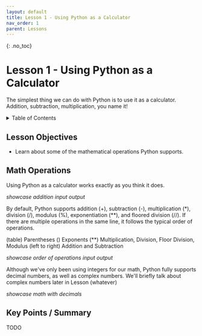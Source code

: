 ```yaml
---
layout: default
title: Lesson 1 - Using Python as a Calculator
nav_order: 1
parent: Lessons
---
```


{: .no_toc}  
# Lesson 1 - Using Python as a Calculator

The simplest thing we can do with Python is to use it as a calculator. Addition, subtraction, multiplication, you name it!

<details markdown="block">
  <summary>
    Table of Contents
  </summary>
  {: .text-delta }
- TOC
{:toc}
</details>

## Lesson Objectives
- Learn about some of the mathematical operations Python supports.

<!-- ## Lesson Video
The following video demonstrates each of the steps outlined below in text.

<iframe height="416" width="100%" allowfullscreen frameborder=0 src="https://echo360.ca/media/a65689c0-c35c-4f33-9c12-f0ac97883f54/public?autoplay=false&automute=false"></iframe>
[View original here.](https://echo360.ca/media/a65689c0-c35c-4f33-9c12-f0ac97883f54/public?autoplay=false&automute=false) -->

## Math Operations

Using Python as a calculator works exactly as you think it does.

*showcase addition input output*

By default, Python supports addition (+), subtraction (-), multiplication (*), division (/), modulus (%), exponentiation (**), and floored division (//). If there are multiple operations in the same line, it follows the typical order of operations.

(table)
Parentheses ()
Exponents (**)
Multiplication, Division, Floor Division, Modulus (left to right)
Addition and Subtraction

*showcase order of operations input output*

Although we've only been using integers for our math, Python fully supports decimal numbers, as well as complex numbers. We'll briefly talk about complex numbers later in Lesson (whatever)

*showcase math with decimals*

## Key Points / Summary
TODO
